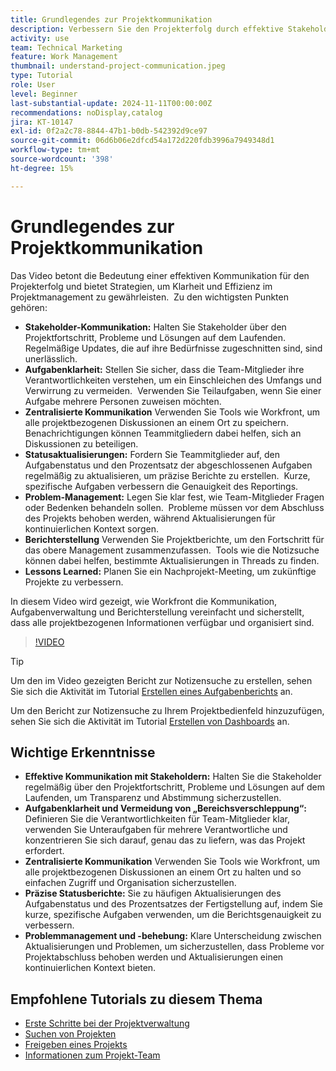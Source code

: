```yaml
---
title: Grundlegendes zur Projektkommunikation
description: Verbessern Sie den Projekterfolg durch effektive Stakeholder-Kommunikation, Aufgabenklärheit, zentralisierte Diskussionen, genaue Statusberichte und proaktive Problemlösung, um die Ausrichtung und Effizienz zu erhalten.
activity: use
team: Technical Marketing
feature: Work Management
thumbnail: understand-project-communication.jpeg
type: Tutorial
role: User
level: Beginner
last-substantial-update: 2024-11-11T00:00:00Z
recommendations: noDisplay,catalog
jira: KT-10147
exl-id: 0f2a2c78-8844-47b1-b0db-542392d9ce97
source-git-commit: 06d6b06e2dfcd54a172d220fdb3996a7949348d1
workflow-type: tm+mt
source-wordcount: '398'
ht-degree: 15%

---
```


# Grundlegendes zur Projektkommunikation

Das Video betont die Bedeutung einer effektiven Kommunikation für den Projekterfolg und bietet Strategien, um Klarheit und Effizienz im Projektmanagement zu gewährleisten. &#x200B; Zu den wichtigsten Punkten gehören:
* **Stakeholder-Kommunikation:** Halten Sie Stakeholder über den Projektfortschritt, Probleme und Lösungen auf dem Laufenden. &#x200B; Regelmäßige Updates, die auf ihre Bedürfnisse zugeschnitten sind, sind unerlässlich. &#x200B;
* **Aufgabenklarheit:** Stellen Sie sicher, dass die Team-Mitglieder ihre Verantwortlichkeiten verstehen, um ein Einschleichen des Umfangs und Verwirrung zu vermeiden. &#x200B; Verwenden Sie Teilaufgaben, wenn Sie einer Aufgabe mehrere Personen zuweisen möchten. &#x200B;
* **Zentralisierte Kommunikation** Verwenden Sie Tools wie Workfront, um alle projektbezogenen Diskussionen an einem Ort zu speichern. &#x200B; Benachrichtigungen können Teammitgliedern dabei helfen, sich an Diskussionen zu beteiligen. &#x200B;
* **Statusaktualisierungen:** Fordern Sie Teammitglieder auf, den Aufgabenstatus und den Prozentsatz der abgeschlossenen Aufgaben regelmäßig zu aktualisieren, um präzise Berichte zu erstellen. &#x200B; Kurze, spezifische Aufgaben verbessern die Genauigkeit des Reportings. &#x200B;
* **Problem-Management:** Legen Sie klar fest, wie Team-Mitglieder Fragen oder Bedenken behandeln sollen. &#x200B; Probleme müssen vor dem Abschluss des Projekts behoben werden, während Aktualisierungen für kontinuierlichen Kontext sorgen. &#x200B;
* **Berichterstellung** Verwenden Sie Projektberichte, um den Fortschritt für das obere Management zusammenzufassen. &#x200B; Tools wie die Notizsuche können dabei helfen, bestimmte Aktualisierungen in Threads zu finden. &#x200B;
* **Lessons Learned:** Planen Sie ein Nachprojekt-Meeting, um zukünftige Projekte zu verbessern. &#x200B;

In diesem Video wird gezeigt, wie Workfront die Kommunikation, Aufgabenverwaltung und Berichterstellung vereinfacht und sicherstellt, dass alle projektbezogenen Informationen verfügbar und organisiert sind. &#x200B;

>[!VIDEO](https://video.tv.adobe.com/v/3419150/?quality=12&learn=on&enablevpops)

>[!TIP]
>
>Um den im Video gezeigten Bericht zur Notizensuche zu erstellen, sehen Sie sich die Aktivität im Tutorial [Erstellen eines Aufgabenberichts](https://experienceleague.adobe.com/en/docs/workfront-learn/tutorials-workfront/reporting/basic-reporting/create-a-task-report#activity-1-create-a-note-report-with-prompts) an.
>
>Um den Bericht zur Notizensuche zu Ihrem Projektbedienfeld hinzuzufügen, sehen Sie sich die Aktivität im Tutorial [Erstellen von Dashboards](https://experienceleague.adobe.com/docs/workfront-learn/tutorials-workfront/reporting/basic-reporting/create-dashboards.html#activity-1-create-a-dashboard) an.

## Wichtige Erkenntnisse

* **Effektive Kommunikation mit Stakeholdern:** Halten Sie die Stakeholder regelmäßig über den Projektfortschritt, Probleme und Lösungen auf dem Laufenden, um Transparenz und Abstimmung sicherzustellen.
* **Aufgabenklarheit und Vermeidung von „Bereichsverschleppung“:** Definieren Sie die Verantwortlichkeiten für Team-Mitglieder klar, verwenden Sie Unteraufgaben für mehrere Verantwortliche und konzentrieren Sie sich darauf, genau das zu liefern, was das Projekt erfordert.
* **Zentralisierte Kommunikation** Verwenden Sie Tools wie Workfront, um alle projektbezogenen Diskussionen an einem Ort zu halten und so einfachen Zugriff und Organisation sicherzustellen.
* **Präzise Statusberichte:** Sie zu häufigen Aktualisierungen des Aufgabenstatus und des Prozentsatzes der Fertigstellung auf, indem Sie kurze, spezifische Aufgaben verwenden, um die Berichtsgenauigkeit zu verbessern.
* **Problemmanagement und -behebung:** Klare Unterscheidung zwischen Aktualisierungen und Problemen, um sicherzustellen, dass Probleme vor Projektabschluss behoben werden und Aktualisierungen einen kontinuierlichen Kontext bieten. &#x200B;


## Empfohlene Tutorials zu diesem Thema

* [Erste Schritte bei der Projektverwaltung](/help/manage-work/projects/getting-started-manage-a-project.md)
* [Suchen von Projekten](/help/manage-work/projects/find-projects.md)
* [Freigeben eines Projekts](/help/manage-work/projects/share-a-project.md)
* [Informationen zum Projekt-Team](/help/manage-work/projects/understand-the-project-team.md)

